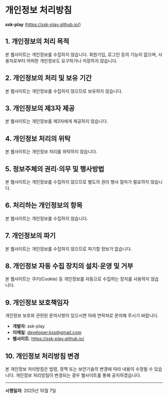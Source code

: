 # 개인정보 처리방침

**ssk-play** (https://ssk-play.github.io/)

## 1. 개인정보의 처리 목적

본 웹사이트는 개인정보를 수집하지 않습니다. 회원가입, 로그인 등의 기능이 없으며, 사용자로부터 어떠한 개인정보도 요구하거나 저장하지 않습니다.

## 2. 개인정보의 처리 및 보유 기간

본 웹사이트는 개인정보를 수집하지 않으므로 보유하지 않습니다.

## 3. 개인정보의 제3자 제공

본 웹사이트는 개인정보를 제3자에게 제공하지 않습니다.

## 4. 개인정보 처리의 위탁

본 웹사이트는 개인정보 처리를 위탁하지 않습니다.

## 5. 정보주체의 권리·의무 및 행사방법

본 웹사이트는 개인정보를 수집하지 않으므로 별도의 권리 행사 절차가 필요하지 않습니다.

## 6. 처리하는 개인정보의 항목

본 웹사이트는 개인정보를 수집하지 않습니다.

## 7. 개인정보의 파기

본 웹사이트는 개인정보를 수집하지 않으므로 파기할 정보가 없습니다.

## 8. 개인정보 자동 수집 장치의 설치·운영 및 거부

본 웹사이트는 쿠키(Cookie) 등 개인정보를 자동으로 수집하는 장치를 사용하지 않습니다.

## 9. 개인정보 보호책임자

개인정보 보호와 관련된 문의사항이 있으시면 아래 연락처로 문의해 주시기 바랍니다.

- **개발자**: ssk-play
- **이메일**: developer.kss@gmail.com
- **웹사이트**: https://ssk-play.github.io/

## 10. 개인정보 처리방침 변경

본 개인정보 처리방침은 법령, 정책 또는 보안기술의 변경에 따라 내용이 수정될 수 있습니다. 개인정보 처리방침이 변경되는 경우 웹사이트를 통해 공지하겠습니다.

---

**시행일자**: 2025년 10월 7일
